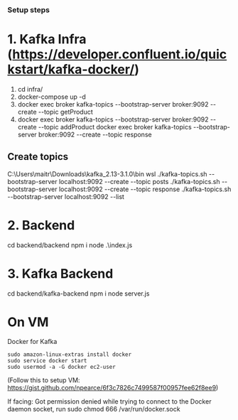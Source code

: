 ### Setup steps


# 1. Kafka Infra (https://developer.confluent.io/quickstart/kafka-docker/)
1. cd infra/
2. docker-compose up -d
3. docker exec broker kafka-topics --bootstrap-server broker:9092 --create --topic getProduct
4. docker exec broker kafka-topics --bootstrap-server broker:9092 --create --topic addProduct
docker exec broker kafka-topics --bootstrap-server broker:9092 --create --topic response

## Create topics
C:\Users\maitr\Downloads\kafka_2.13-3.1.0\bin
wsl
./kafka-topics.sh --bootstrap-server localhost:9092 --create --topic posts
./kafka-topics.sh --bootstrap-server localhost:9092 --create --topic response
./kafka-topics.sh --bootstrap-server localhost:9092 --list


# 2. Backend 
cd backend/backend
npm i 
node .\index.js

# 3. Kafka Backend

cd backend/kafka-backend
npm i 
node server.js


# On VM

Docker for Kafka
```
sudo amazon-linux-extras install docker
sudo service docker start
sudo usermod -a -G docker ec2-user
```

(Follow this to setup VM: https://gist.github.com/npearce/6f3c7826c7499587f00957fee62f8ee9)

If facing: Got permission denied while trying to connect to the Docker daemon socket, run
sudo chmod 666 /var/run/docker.sock




